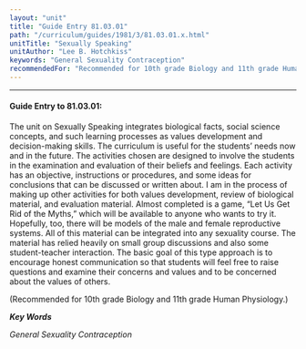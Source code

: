 ```yaml
---
layout: "unit"
title: "Guide Entry 81.03.01"
path: "/curriculum/guides/1981/3/81.03.01.x.html"
unitTitle: "Sexually Speaking"
unitAuthor: "Lee B. Hotchkiss"
keywords: "General Sexuality Contraception"
recommendedFor: "Recommended for 10th grade Biology and 11th grade Human Physiology."
---
```

<body>
<hr/>
 <h4>
  Guide Entry to 81.03.01:
 </h4>
 The unit on Sexually Speaking integrates biological facts, social science concepts, and such learning processes as values development and decision-making skills.  The curriculum is useful for the students’ needs now and in the future.  The activities chosen are designed to involve the students in the examination and evaluation of their beliefs and feelings.  Each activity has an objective, instructions or procedures, and some ideas for conclusions that can be discussed or written about.  I am in the process of making up other activities for both values development, review of biological material, and evaluation material.  Almost completed is a game, “Let Us Get Rid of the Myths,” which will be available to anyone who wants to try it. Hopefully, too, there will be models of the male and female reproductive systems.  All of this material can be integrated into any sexuality course.  The material has relied heavily on small group discussions and also some student-teacher interaction.  The basic goal of this type approach is to encourage honest communication so that students will feel free to raise questions and examine their concerns and values and to be concerned about the values of others.
 <p>
  (Recommended for 10th grade Biology and 11th grade Human Physiology.)
 </p>
<p>
  <b>
   <i>
    Key Words
   </i>
  </b>
  <br/>
 </p>
 <p>
  <i>
   General Sexuality Contraception
  </i>
 </p>

</body>